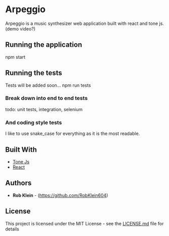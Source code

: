 # Arpeggio

Arpeggio is a music synthesizer web application built with react and tone js. 
(demo video?)

## Running the application

npm start

## Running the tests

Tests will be added soon...
npm run tests

### Break down into end to end tests

todo: unit tests, integration, selenium

### And coding style tests

I like to use snake_case for everything as it is the most readable.

## Built With

* [Tone Js](http://https://tonejs.github.io/)
* [React](https://reactjs.org/)


## Authors

* **Rob Klein** - (https://github.com/RobKlein604)

## License

This project is licensed under the MIT License - see the [LICENSE.md](LICENSE.md) file for details
